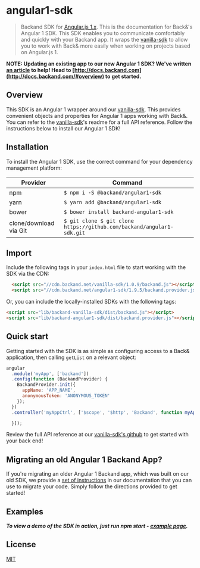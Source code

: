 angular1-sdk
===
>  Backand SDK for [Angular.js 1.x](https://angularjs.org/).
This is the documentation for Back&'s Angular 1 SDK. This SDK enables you to communicate comfortably and quickly with your Backand app.
It wraps the [vanilla-sdk](https://github.com/backand/vanilla-sdk) to allow you to work with Back& more easily when working on projects based on Angular.js 1.

**NOTE: Updating an existing app to our new Angular 1 SDK? We've written [an article](http://docs.backand.com/#convert-an-older-app-to-our-serverless-sdk) to help! Head to [http://docs.backand.com](http://docs.backand.com/#overview) to get started.**

## Overview
This SDK is an Angular 1 wrapper around our [vanilla-sdk](https://github.com/backand/vanilla-sdk). This provides convenient objects and properties for Angular 1 apps working with Back&. You can refer to the [vanilla-sdk](https://github.com/backand/vanilla-sdk)'s readme for a full API reference. Follow the instructions below to install our Angular 1 SDK!

## Installation
To install the Angular 1 SDK, use the correct command for your dependency management platform:

| Provider | Command |
| -------- | ------- |
| npm | `$ npm i -S @backand/angular1-sdk` |
| yarn | `$ yarn add @backand/angular1-sdk` |
| bower | `$ bower install backand-angular1-sdk` |
| clone/download via Git | `$ git clone $ git clone https://github.com/backand/angular1-sdk.git` |


## Import
Include the following tags in your `index.html` file to start working with the SDK via the CDN:

``` html
  <script src="//cdn.backand.net/vanilla-sdk/1.0.9/backand.js"></script>;
  <script src="//cdn.backand.net/angular1-sdk/1.9.5/backand.provider.js"></script>
```

Or, you can include the locally-installed SDKs with the following tags:

```html
<script src="lib/backand-vanilla-sdk/dist/backand.js"></script>
<script src="lib/backand-angular1-sdk/dist/backand.provider.js"></script>
```


## Quick start

Getting started with the SDK is as simple as configuring access to a Back& application, then calling `getList` on a relevant object:

```javascript
angular
  .module('myApp', ['backand'])
  .config(function (BackandProvider) {
    BackandProvider.init({
      appName: 'APP_NAME',
      anonymousToken: 'ANONYMOUS_TOKEN'
    });
  })
  .controller('myAppCtrl', ['$scope', '$http', 'Backand', function myAppCtrl() {

  }]);
```

Review the full API reference at our [vanilla-sdk's github](https://github.com/backand/vanilla-sdk) to get started with your back end!

## Migrating an old Angular 1 Backand App?

If you're migrating an older Angular 1 Backand app, which was built on our old SDK, we provide a [set of instructions](http://docs.backand.com/en/latest/what_would_you_like_to_do/convert_new_sdk/index.html) in our documentation that you can use to migrate your code. Simply follow the directions provided to get started!

## Examples
***To view a demo of the SDK in action, just run npm start - [example page](https://github.com/backand/angular1-sdk/blob/master/example/).***


## License

  [MIT](LICENSE)
